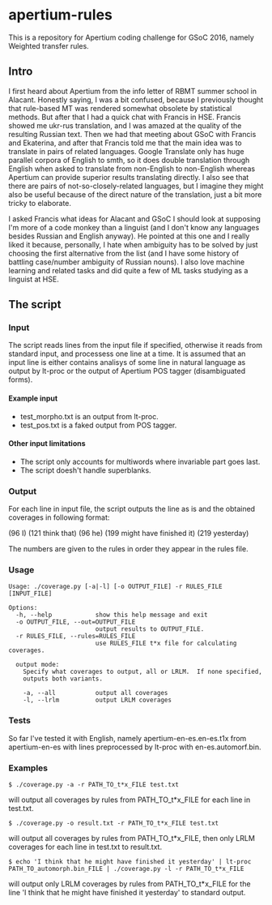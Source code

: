 # apertium-rules
This is a repository for Apertium coding challenge for GSoC 2016, namely Weighted transfer rules.

## Intro
I first heard about Apertium from the info letter of RBMT summer school in Alacant. Honestly saying, I was a bit confused, because I previously thought that rule-based MT was rendered somewhat obsolete by statistical methods. But after that I had a quick chat with Francis in HSE. Francis showed me ukr-rus translation, and I was amazed at the quality of the resulting Russian text. Then we had that meeting about GSoC with Francis and Ekaterina, and after that Francis told me that the main idea was to translate in pairs of related languages. Google Translate only has huge parallel corpora of English to smth, so it does double translation through English when asked to translate from non-English to non-English whereas Apertium can provide superior results translating directly. I also see that there are pairs of not-so-closely-related languages, but I imagine they might also be useful because of the direct nature of the translation, just a bit more tricky to elaborate.

I asked Francis what ideas for Alacant and GSoC I should look at supposing I'm more of a code monkey than a linguist (and I don't know any languages besides Russian and English anyway). He pointed at this one and I really liked it because, personally, I hate when ambiguity has to be solved by just choosing the first alternative from the list (and I have some history of battling case/number ambiguity of Russian nouns). I also love machine learning and related tasks and did quite a few of ML tasks studying as a linguist at HSE.

## The script
### Input
The script reads lines from the input file if specified, otherwise it reads from standard input, and processess one line at a time. It is assumed that an input line is either contains analisys of some line in natural language as output by lt-proc or the output of Apertium POS tagger (disambiguated forms).

#### Example input
* test_morpho.txt is an output from lt-proc.
* test_pos.txt is a faked output from POS tagger.

#### Other input limitations
* The script only accounts for multiwords where invariable part goes last.
* The script doesh't handle superblanks.

### Output
For each line in input file, the script outputs the line as is and the obtained coverages in following format:

  (96 I) (121 think that) (96 he) (199 might have finished it) (219 yesterday)

The numbers are given to the rules in order they appear in the rules file.

### Usage
```
Usage: ./coverage.py [-a|-l] [-o OUTPUT_FILE] -r RULES_FILE [INPUT_FILE]

Options:
  -h, --help            show this help message and exit
  -o OUTPUT_FILE, --out=OUTPUT_FILE
                        output results to OUTPUT_FILE.
  -r RULES_FILE, --rules=RULES_FILE
                        use RULES_FILE t*x file for calculating coverages.

  output mode:
    Specify what coverages to output, all or LRLM.  If none specified,
    outputs both variants.

    -a, --all           output all coverages
    -l, --lrlm          output LRLM coverages
```

### Tests
So far I've tested it with English, namely apertium-en-es.en-es.t1x from apertium-en-es with lines preprocessed by lt-proc with en-es.automorf.bin.

### Examples
    $ ./coverage.py -a -r PATH_TO_t*x_FILE test.txt

will output all coverages by rules from PATH_TO_t*x_FILE for each line in test.txt.

    $ ./coverage.py -o result.txt -r PATH_TO_t*x_FILE test.txt

will output all coverages by rules from PATH_TO_t*x_FILE, then only LRLM coverages for each line in test.txt to result.txt.

    $ echo 'I think that he might have finished it yesterday' | lt-proc PATH_TO_automorph.bin_FILE | ./coverage.py -l -r PATH_TO_t*x_FILE

will output only LRLM coverages by rules from PATH_TO_t*x_FILE for the line 'I think that he might have finished it yesterday' to standard output.
